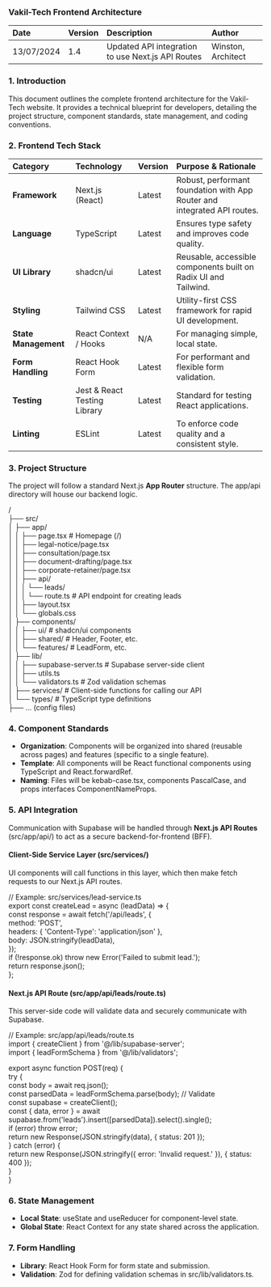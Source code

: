 ### **Vakil-Tech Frontend Architecture**

| Date | Version | Description | Author |
| :---- | :---- | :---- | :---- |
| 13/07/2024 | 1.4 | Updated API integration to use Next.js API Routes | Winston, Architect |

### **1\. Introduction**

This document outlines the complete frontend architecture for the Vakil-Tech website. It provides a technical blueprint for developers, detailing the project structure, component standards, state management, and coding conventions.

### **2\. Frontend Tech Stack**

| Category | Technology | Version | Purpose & Rationale |
| :---- | :---- | :---- | :---- |
| **Framework** | Next.js (React) | Latest | Robust, performant foundation with App Router and integrated API routes. |
| **Language** | TypeScript | Latest | Ensures type safety and improves code quality. |
| **UI Library** | shadcn/ui | Latest | Reusable, accessible components built on Radix UI and Tailwind. |
| **Styling** | Tailwind CSS | Latest | Utility-first CSS framework for rapid UI development. |
| **State Management** | React Context / Hooks | N/A | For managing simple, local state. |
| **Form Handling** | React Hook Form | Latest | For performant and flexible form validation. |
| **Testing** | Jest & React Testing Library | Latest | Standard for testing React applications. |
| **Linting** | ESLint | Latest | To enforce code quality and a consistent style. |

### **3\. Project Structure**

The project will follow a standard Next.js **App Router** structure. The app/api directory will house our backend logic.

/  
├── src/  
│   ├── app/  
│   │   ├── page.tsx          \# Homepage (/)  
│   │   ├── legal-notice/page.tsx  
│   │   ├── consultation/page.tsx  
│   │   ├── document-drafting/page.tsx  
│   │   ├── corporate-retainer/page.tsx  
│   │   ├── api/  
│   │   │   └── leads/  
│   │   │       └── route.ts  \# API endpoint for creating leads  
│   │   ├── layout.tsx  
│   │   └── globals.css  
│   ├── components/  
│   │   ├── ui/               \# shadcn/ui components  
│   │   ├── shared/           \# Header, Footer, etc.  
│   │   └── features/         \# LeadForm, etc.  
│   ├── lib/  
│   │   ├── supabase-server.ts \# Supabase server-side client  
│   │   ├── utils.ts  
│   │   └── validators.ts     \# Zod validation schemas  
│   ├── services/             \# Client-side functions for calling our API  
│   └── types/                \# TypeScript type definitions  
├── ... (config files)

### **4\. Component Standards**

* **Organization**: Components will be organized into shared (reusable across pages) and features (specific to a single feature).  
* **Template**: All components will be React functional components using TypeScript and React.forwardRef.  
* **Naming**: Files will be kebab-case.tsx, components PascalCase, and props interfaces ComponentNameProps.

### **5\. API Integration**

Communication with Supabase will be handled through **Next.js API Routes** (src/app/api/) to act as a secure backend-for-frontend (BFF).

#### **Client-Side Service Layer (src/services/)**

UI components will call functions in this layer, which then make fetch requests to our Next.js API routes.

// Example: src/services/lead-service.ts  
export const createLead \= async (leadData) \=\> {  
  const response \= await fetch('/api/leads', {  
    method: 'POST',  
    headers: { 'Content-Type': 'application/json' },  
    body: JSON.stringify(leadData),  
  });  
  if (\!response.ok) throw new Error('Failed to submit lead.');  
  return response.json();  
};

#### **Next.js API Route (src/app/api/leads/route.ts)**

This server-side code will validate data and securely communicate with Supabase.

// Example: src/app/api/leads/route.ts  
import { createClient } from '@/lib/supabase-server';  
import { leadFormSchema } from '@/lib/validators';

export async function POST(req) {  
  try {  
    const body \= await req.json();  
    const parsedData \= leadFormSchema.parse(body); // Validate  
    const supabase \= createClient();  
    const { data, error } \= await supabase.from('leads').insert(\[parsedData\]).select().single();  
    if (error) throw error;  
    return new Response(JSON.stringify(data), { status: 201 });  
  } catch (error) {  
    return new Response(JSON.stringify({ error: 'Invalid request.' }), { status: 400 });  
  }  
}

### **6\. State Management**

* **Local State**: useState and useReducer for component-level state.  
* **Global State**: React Context for any state shared across the application.

### **7\. Form Handling**

* **Library**: React Hook Form for form state and submission.  
* **Validation**: Zod for defining validation schemas in src/lib/validators.ts.
